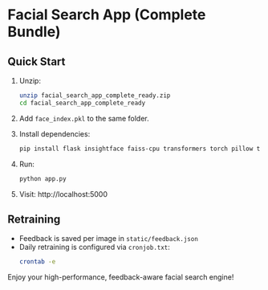 # Facial Search App (Complete Bundle)

## Quick Start

1. Unzip:
   ```bash
   unzip facial_search_app_complete_ready.zip
   cd facial_search_app_complete_ready
   ```

2. Add `face_index.pkl` to the same folder.

3. Install dependencies:
   ```bash
   pip install flask insightface faiss-cpu transformers torch pillow tqdm
   ```

4. Run:
   ```bash
   python app.py
   ```

5. Visit: http://localhost:5000

## Retraining

- Feedback is saved per image in `static/feedback.json`
- Daily retraining is configured via `cronjob.txt`:
  ```bash
  crontab -e
  ```

Enjoy your high-performance, feedback-aware facial search engine!
